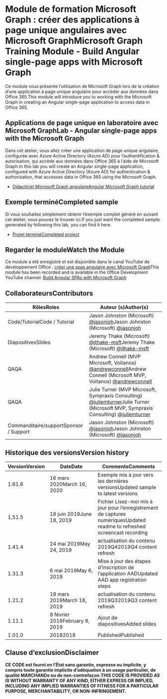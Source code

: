 # <a name="microsoft-graph-training-module---build-angular-single-page-apps-with-microsoft-graph"></a><span data-ttu-id="ac98b-101">Module de formation Microsoft Graph : créer des applications à page unique angulaires avec Microsoft Graph</span><span class="sxs-lookup"><span data-stu-id="ac98b-101">Microsoft Graph Training Module - Build Angular single-page apps with Microsoft Graph</span></span>

<span data-ttu-id="ac98b-102">Ce module vous présente l’utilisation de Microsoft Graph lors de la création d’une application à page unique angulaire pour accéder aux données dans Office 365.</span><span class="sxs-lookup"><span data-stu-id="ac98b-102">This module will introduce you to working with the Microsoft Graph in creating an Angular single-page application to access data in Office 365.</span></span>

## <a name="lab---angular-single-page-apps-with-the-microsoft-graph"></a><span data-ttu-id="ac98b-103">Applications de page unique en laboratoire avec Microsoft Graph</span><span class="sxs-lookup"><span data-stu-id="ac98b-103">Lab - Angular single-page apps with the Microsoft Graph</span></span>

<span data-ttu-id="ac98b-104">Dans cet atelier, vous allez créer une application de page unique angulaire, configurée avec Azure Active Directory (Azure AD) pour l’authentification & autorisation, qui accède aux données dans Office 365 à l’aide de Microsoft Graph.</span><span class="sxs-lookup"><span data-stu-id="ac98b-104">In this lab you will create an Angular single-page application, configured with Azure Active Directory (Azure AD) for authentication & authorization, that accesses data in Office 365 using the Microsoft Graph.</span></span>

- [<span data-ttu-id="ac98b-105">Didacticiel Microsoft Graph angulaire</span><span class="sxs-lookup"><span data-stu-id="ac98b-105">Angular Microsoft Graph tutorial</span></span>](https://docs.microsoft.com/graph/tutorials/angular)

## <a name="completed-sample"></a><span data-ttu-id="ac98b-106">Exemple terminé</span><span class="sxs-lookup"><span data-stu-id="ac98b-106">Completed sample</span></span>

<span data-ttu-id="ac98b-107">Si vous souhaitez simplement obtenir l’exemple complet généré en suivant cet atelier, vous pouvez le trouver ici.</span><span class="sxs-lookup"><span data-stu-id="ac98b-107">If you just want the completed sample generated by following this lab, you can find it here.</span></span>

- [<span data-ttu-id="ac98b-108">Projet terminé</span><span class="sxs-lookup"><span data-stu-id="ac98b-108">Completed project</span></span>](demo)

## <a name="watch-the-module"></a><span data-ttu-id="ac98b-109">Regarder le module</span><span class="sxs-lookup"><span data-stu-id="ac98b-109">Watch the Module</span></span>

<span data-ttu-id="ac98b-110">Ce module a été enregistré et est disponible dans le canal YouTube de développement Office : [créer une spas angulaire avec Microsoft Graph](https://youtu.be/KUPRTTOUzz8)</span><span class="sxs-lookup"><span data-stu-id="ac98b-110">This module has been recorded and is available in the Office Development YouTube channel: [Build Angular SPAs with Microsoft Graph](https://youtu.be/KUPRTTOUzz8)</span></span>

## <a name="contributors"></a><span data-ttu-id="ac98b-111">Collaborateurs</span><span class="sxs-lookup"><span data-stu-id="ac98b-111">Contributors</span></span>

|       <span data-ttu-id="ac98b-112">Rôles</span><span class="sxs-lookup"><span data-stu-id="ac98b-112">Roles</span></span>       |                                           <span data-ttu-id="ac98b-113">Auteur (s)</span><span class="sxs-lookup"><span data-stu-id="ac98b-113">Author(s)</span></span>                                           |
| ----------------- | --------------------------------------------------------------------------------------------- |
| <span data-ttu-id="ac98b-114">Code/Tutorial</span><span class="sxs-lookup"><span data-stu-id="ac98b-114">Code / Tutorial</span></span>   | <span data-ttu-id="ac98b-115">Jason Johnston (Microsoft) [@jasonjoh](//github.com/jasonjoh)</span><span class="sxs-lookup"><span data-stu-id="ac98b-115">Jason Johnston (Microsoft) [@jasonjoh](//github.com/jasonjoh)</span></span>                                 |
| <span data-ttu-id="ac98b-116">Diapositives</span><span class="sxs-lookup"><span data-stu-id="ac98b-116">Slides</span></span>            | <span data-ttu-id="ac98b-117">Jeremy Thake (Microsoft) [@jthake-msft](//github.com/jthake-msft)</span><span class="sxs-lookup"><span data-stu-id="ac98b-117">Jeremy Thake (Microsoft) [@jthake-msft](//github.com/jthake-msft)</span></span>                             |
| <span data-ttu-id="ac98b-118">QA</span><span class="sxs-lookup"><span data-stu-id="ac98b-118">QA</span></span>                | <span data-ttu-id="ac98b-119">Andrew Connell (MVP Microsoft, Voitanos) [@andrewconnell](//github.com/andrewconnell)</span><span class="sxs-lookup"><span data-stu-id="ac98b-119">Andrew Connell (Microsoft MVP, Voitanos) [@andrewconnell](//github.com/andrewconnell)</span></span>         |
| <span data-ttu-id="ac98b-120">QA</span><span class="sxs-lookup"><span data-stu-id="ac98b-120">QA</span></span>                | <span data-ttu-id="ac98b-121">Julie Turner (MVP Microsoft, Sympraxis Consulting) [@juliemturner](//github.com/juliemturner)</span><span class="sxs-lookup"><span data-stu-id="ac98b-121">Julie Turner (Microsoft MVP, Sympraxis Consulting) [@juliemturner](//github.com/juliemturner)</span></span> |
| <span data-ttu-id="ac98b-122">Commanditaire/support</span><span class="sxs-lookup"><span data-stu-id="ac98b-122">Sponsor / Support</span></span> | <span data-ttu-id="ac98b-123">Jason Johnston (Microsoft) [@jasonjoh](//github.com/jasonjoh)</span><span class="sxs-lookup"><span data-stu-id="ac98b-123">Jason Johnston (Microsoft) [@jasonjoh](//github.com/jasonjoh)</span></span>                                 |

## <a name="version-history"></a><span data-ttu-id="ac98b-124">Historique des versions</span><span class="sxs-lookup"><span data-stu-id="ac98b-124">Version history</span></span>

| <span data-ttu-id="ac98b-125">Version</span><span class="sxs-lookup"><span data-stu-id="ac98b-125">Version</span></span> |       <span data-ttu-id="ac98b-126">Date</span><span class="sxs-lookup"><span data-stu-id="ac98b-126">Date</span></span>       |                     <span data-ttu-id="ac98b-127">Comments</span><span class="sxs-lookup"><span data-stu-id="ac98b-127">Comments</span></span>                     |
| ------- | ---------------- | ------------------------------------------------ |
| <span data-ttu-id="ac98b-128">1.6</span><span class="sxs-lookup"><span data-stu-id="ac98b-128">1.6</span></span>     | <span data-ttu-id="ac98b-129">16 mars 2020</span><span class="sxs-lookup"><span data-stu-id="ac98b-129">March 16, 2020</span></span>   | <span data-ttu-id="ac98b-130">Exemple mis à jour vers les dernières versions</span><span class="sxs-lookup"><span data-stu-id="ac98b-130">Updated sample to latest versions</span></span>                |
| <span data-ttu-id="ac98b-131">1,5</span><span class="sxs-lookup"><span data-stu-id="ac98b-131">1.5</span></span>     | <span data-ttu-id="ac98b-132">18 juin 2019</span><span class="sxs-lookup"><span data-stu-id="ac98b-132">June 18, 2019</span></span>    | <span data-ttu-id="ac98b-133">Fichier Lisez-moi mis à jour pour l’enregistrement de captures numériques</span><span class="sxs-lookup"><span data-stu-id="ac98b-133">Updated readme to refreshed screencast recording</span></span> |
| <span data-ttu-id="ac98b-134">1.4</span><span class="sxs-lookup"><span data-stu-id="ac98b-134">1.4</span></span>     | <span data-ttu-id="ac98b-135">24 mai 2019</span><span class="sxs-lookup"><span data-stu-id="ac98b-135">May 24, 2019</span></span>     | <span data-ttu-id="ac98b-136">actualisation du contenu 2019Q4</span><span class="sxs-lookup"><span data-stu-id="ac98b-136">2019Q4 content refresh</span></span>                           |
| <span data-ttu-id="ac98b-137">1.3</span><span class="sxs-lookup"><span data-stu-id="ac98b-137">1.3</span></span>     | <span data-ttu-id="ac98b-138">6 mai 2019</span><span class="sxs-lookup"><span data-stu-id="ac98b-138">May 6, 2019</span></span>      | <span data-ttu-id="ac98b-139">Mise à jour des étapes d’inscription de l’application AAD</span><span class="sxs-lookup"><span data-stu-id="ac98b-139">Updated AAD app registration steps</span></span>               |
| <span data-ttu-id="ac98b-140">1.2</span><span class="sxs-lookup"><span data-stu-id="ac98b-140">1.2</span></span>     | <span data-ttu-id="ac98b-141">18 mars 2019</span><span class="sxs-lookup"><span data-stu-id="ac98b-141">March 18, 2019</span></span>   | <span data-ttu-id="ac98b-142">actualisation du contenu 2019Q3</span><span class="sxs-lookup"><span data-stu-id="ac98b-142">2019Q3 content refresh</span></span>                           |
| <span data-ttu-id="ac98b-143">1.1</span><span class="sxs-lookup"><span data-stu-id="ac98b-143">1.1</span></span>     | <span data-ttu-id="ac98b-144">8 février 2019</span><span class="sxs-lookup"><span data-stu-id="ac98b-144">February 8, 2019</span></span> | <span data-ttu-id="ac98b-145">Ajout de diapositives</span><span class="sxs-lookup"><span data-stu-id="ac98b-145">Added slides</span></span>                                     |
| <span data-ttu-id="ac98b-146">1.0</span><span class="sxs-lookup"><span data-stu-id="ac98b-146">1.0</span></span>     | <span data-ttu-id="ac98b-147">2018</span><span class="sxs-lookup"><span data-stu-id="ac98b-147">2018</span></span>             | <span data-ttu-id="ac98b-148">Published</span><span class="sxs-lookup"><span data-stu-id="ac98b-148">Published</span></span>                                        |

## <a name="disclaimer"></a><span data-ttu-id="ac98b-149">Clause d’exclusion</span><span class="sxs-lookup"><span data-stu-id="ac98b-149">Disclaimer</span></span>

<span data-ttu-id="ac98b-150">**CE CODE est fourni *en* l’État sans garantie, expresse ou implicite, y compris toute garantie implicite d’adéquation à un usage particulier, de qualité MARCHANDe ou de non-contrefaçon.**</span><span class="sxs-lookup"><span data-stu-id="ac98b-150">**THIS CODE IS PROVIDED *AS IS* WITHOUT WARRANTY OF ANY KIND, EITHER EXPRESS OR IMPLIED, INCLUDING ANY IMPLIED WARRANTIES OF FITNESS FOR A PARTICULAR PURPOSE, MERCHANTABILITY, OR NON-INFRINGEMENT.**</span></span>
